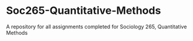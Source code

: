 # Soc265-Quantitative-Methods
A repository for all assignments completed for Sociology 265, Quantitative Methods
